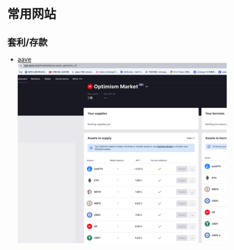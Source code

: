 # 常用网站

## 套利/存款

* [aave](https://app.aave.com/?marketName=proto_optimism_v3)
![An image](./images/aave.png)
